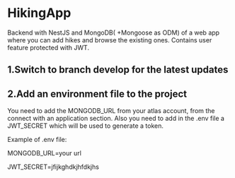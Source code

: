 # HikingApp

Backend with NestJS and MongoDB( +Mongoose as ODM) of a web app where you can add hikes and browse the existing ones. Contains user feature protected with JWT.
## 1.Switch to branch develop for the latest updates

## 2.Add an environment file to the project

You need to add the MONGODB_URL from your atlas account, from the connect with an application section. Also you need to add in the .env file a JWT_SECRET which will be used to generate a token.

Example of .env file:

MONGODB_URL=your url

JWT_SECRET=jfijkghdkjhfdkjhs
